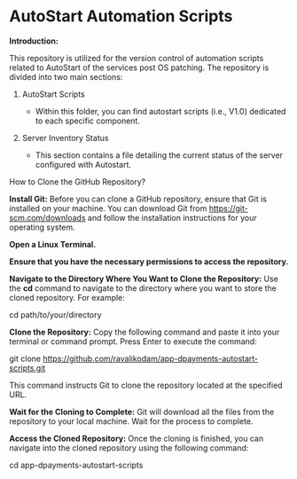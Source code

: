 # AutoStart Automation Scripts

**Introduction:**

This repository is utilized for the version control of automation scripts related to AutoStart of the services post OS patching. The repository is divided into two main sections:

1. AutoStart Scripts
   - Within this folder, you can find autostart scripts (i.e., V1.0) dedicated to each specific component.

2. Server Inventory Status
   - This section contains a file detailing the current status of the server configured with Autostart.
     

How to Clone the GitHub Repository?

**Install Git:**
Before you can clone a GitHub repository, ensure that Git is installed on your machine. You can download Git from https://git-scm.com/downloads  and follow the installation instructions for your operating system.

**Open a Linux Terminal.**

**Ensure that you have the necessary permissions to access the repository.**

**Navigate to the Directory Where You Want to Clone the Repository:**
Use the **cd** command to navigate to the directory where you want to store the cloned repository. For example:

cd path/to/your/directory

**Clone the Repository:**
Copy the following command and paste it into your terminal or command prompt. Press Enter to execute the command:

git clone <https://github.com/ravalikodam/app-dpayments-autostart-scripts.git>

This command instructs Git to clone the repository located at the specified URL.

**Wait for the Cloning to Complete:**
Git will download all the files from the repository to your local machine. Wait for the process to complete.

**Access the Cloned Repository:**
Once the cloning is finished, you can navigate into the cloned repository using the following command:

cd app-dpayments-autostart-scripts


